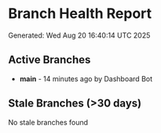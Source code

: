 # Branch Health Report
Generated: Wed Aug 20 16:40:14 UTC 2025

## Active Branches
- **main** - 14 minutes ago by Dashboard Bot

## Stale Branches (>30 days)
No stale branches found
